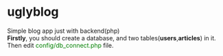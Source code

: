 # uglyblog
Simple blog app just with backend(php)<br>
<b>Firstly</b>, you should create a database, and two tables(<b>users</b>,<b>articles</b>) in it.<br>
Then edit <span style="color:green">config/db_connect.php</span> file.
